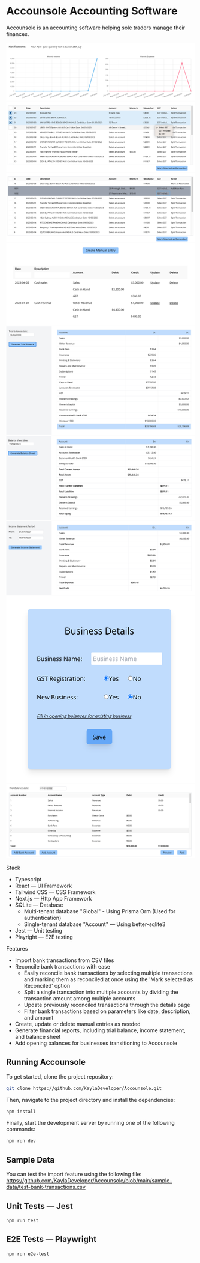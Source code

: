 # Accounsole Accounting Software

Accounsole is an accounting software helping sole traders manage their finances.

![home](./public/pics/home/home.png)
![reconcile selected transactions](./public/pics/bank/bank1.png)
![reconcile splitted transactions](./public/pics/bank/bank2.png)
![manual entries](./public/pics/manualEntries/manualEntries1.png)
![trial balance](./public/pics/reports/reports1.png)
![balance sheet](./public/pics/reports/reports2.png)
![income statement](./public/pics/reports/reports3.png)
![business details](./public/pics/settings/settings2.png)
![opening balances](./public/pics/settings/settings1.png)

Stack

- Typescript
- React — UI Framework
- Tailwind CSS — CSS Framework
- Next.js — Http App Framework
- SQLite — Database
  - Multi-tenant database "Global" - Using Prisma Orm (Used for authentication)
  - Single-tenant database "Account" — Using better-sqlite3
- Jest — Unit testing
- Playright — E2E testing

Features

- Import bank transactions from CSV files
- Reconcile bank transactions with ease
  - Easily reconcile bank transactions by selecting multiple transactions and marking them as reconciled at once using the 'Mark selected as Reconciled' option
  - Split a single transaction into multiple accounts by dividing the transaction amount among multiple accounts
  - Update previously reconciled transactions through the details page
  - Filter bank transactions based on parameters like date, description, and amount
- Create, update or delete manual entries as needed
- Generate financial reports, including trial balance, income statement, and balance sheet
- Add opening balances for businesses transitioning to Accounsole

## Running Accounsole

To get started, clone the project repository:

```bash
git clone https://github.com/KaylaDeveloper/Accounsole.git
```

Then, navigate to the project directory and install the dependencies:

```bash
npm install
```

Finally, start the development server by running one of the following commands:

```bash
npm run dev
```

## Sample Data

You can test the import feature using the following file:
https://github.com/KaylaDeveloper/Accounsole/blob/main/sample-data/test-bank-transactions.csv

## Unit Tests — Jest

```bash
npm run test
```

## E2E Tests — Playwright

```bash
npm run e2e-test
```
